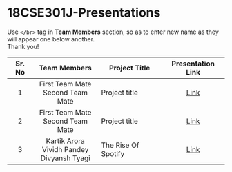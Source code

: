 # 18CSE301J-Presentations

Use `</br>` tag in **Team Members** section, so as to enter new name as they will appear one below another.
</br>Thank you!

| Sr. No | Team Members | Project Title | Presentation Link |
|:------:|:------------:|---------------|:-------------------:|
|    1   | First Team Mate </br> Second Team Mate | Project title | [Link]() |
|    2   | First Team Mate </br> Second Team Mate | Project title | [Link]() |
|    3   | Kartik Arora </br> Vividh Pandey </br> Divyansh Tyagi | The Rise Of Spotify | [Link](https://www.canva.com/design/DAFuszKjry8/H-_Y1l49GYRxKJfGYANmSw/edit) |
